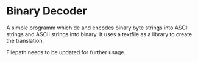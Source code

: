 # Binary Decoder

A simple programm which de and encodes binary byte strings into 
ASCII strings and ASCII strings into binary.
It uses a textfile as a library to create the translation.

Filepath needs to be updated for further usage.
